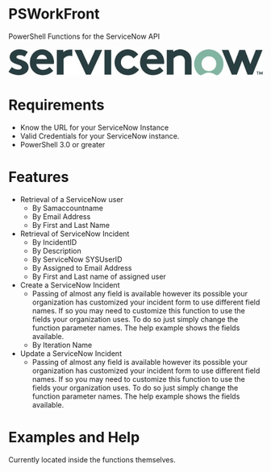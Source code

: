 # PSWorkFront
PowerShell Functions for the ServiceNow API

![alt text](https://github.com/hematic/Storage/raw/master/servicenow.jpg)

# Requirements
 - Know the URL for your ServiceNow Instance
 - Valid Credentials for your ServiceNow instance.
 - PowerShell 3.0 or greater
# Features
  - Retrieval of a ServiceNow user
    - By Samaccountname 
    - By Email Address
    - By First and Last Name
  - Retrieval of ServiceNow Incident
    - By IncidentID
    - By Description
    - By ServiceNow SYSUserID
    - By Assigned to Email Address
    - By First and Last name of assigned user
  - Create a ServiceNow Incident
    - Passing of almost any field is available however its possible your organization has customized your incident form to use different field names. If so you may need to customize this function to use the fields your organization uses. To do so just simply change the function parameter names. The help example shows the fields available.
    - By Iteration Name
  - Update a ServiceNow Incident
    - Passing of almost any field is available however its possible your organization has customized your incident form to use different field names. If so you may need to customize this function to use the fields your organization uses. To do so just simply change the function parameter names. The help example shows the fields available.

# Examples and Help

Currently located inside the functions themselves.
